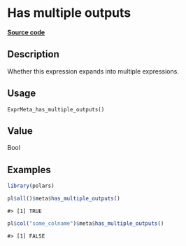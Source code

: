 
# Has multiple outputs

[**Source code**](https://github.com/pola-rs/r-polars/tree/4c60e4ba5981c539b9639261157303d78f545b69/R/expr__meta.R#L136)

## Description

Whether this expression expands into multiple expressions.

## Usage

<pre><code class='language-R'>ExprMeta_has_multiple_outputs()
</code></pre>

## Value

Bool

## Examples

``` r
library(polars)

pl$all()$meta$has_multiple_outputs()
```

    #> [1] TRUE

``` r
pl$col("some_colname")$meta$has_multiple_outputs()
```

    #> [1] FALSE
